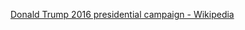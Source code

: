 ﻿[Donald Trump 2016 presidential campaign - Wikipedia](https://en.wikipedia.org/wiki/Donald_Trump_2016_presidential_campaign)